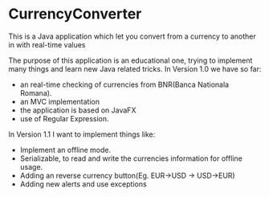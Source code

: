 # CurrencyConverter
This is a Java application which let you convert from a currency to another in with real-time values

The purpose of this application is an educational one, trying to implement many things and learn new Java related tricks.
In Version 1.0 we have so far:
- an real-time checking of currencies from BNR(Banca Nationala Romana).
- an MVC implementation
- the application is based on JavaFX
- use of Regular Expression.

In Version 1.1 I want to implement things like:
- Implement an offline mode.
- Serializable, to read and write the currencies information for offline usage.
- Adding an reverse currency button(Eg. EUR->USD -> USD->EUR)
- Adding new alerts and use exceptions
